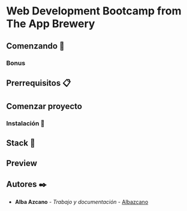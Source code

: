 
# Web Development Bootcamp from The App Brewery



## Comenzando 🚀

### Bonus

## Prerrequisitos 📋

## Comenzar proyecto

### Instalación 🔧

## Stack 📌

## Preview 

## Autores ✒️

* **Alba Azcano** - *Trabajo y documentación* - [Albazcano](https://github.com/Albazcano)
